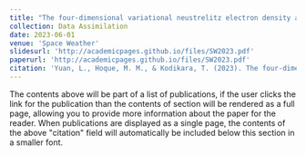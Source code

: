 ```yaml
---
title: "The four‐dimensional variational neustrelitz electron density assimilation model: NEDAM"
collection: Data Assimilation
date: 2023-06-01
venue: 'Space Weather'
slidesurl: 'http://academicpages.github.io/files/SW2023.pdf'
paperurl: 'http://academicpages.github.io/files/SW2023.pdf'
citation: 'Yuan, L., Hoque, M. M., & Kodikara, T. (2023). The four-dimensional variational Neustrelitz Electron Density Assimilation Model: NEDAM. Space Weather, 21, e2022SW003378. https://doi.org/10.1029/2022SW003378.'
---
```


The contents above will be part of a list of publications, if the user clicks the link for the publication than the contents of section will be rendered as a full page, allowing you to provide more information about the paper for the reader. When publications are displayed as a single page, the contents of the above "citation" field will automatically be included below this section in a smaller font.
